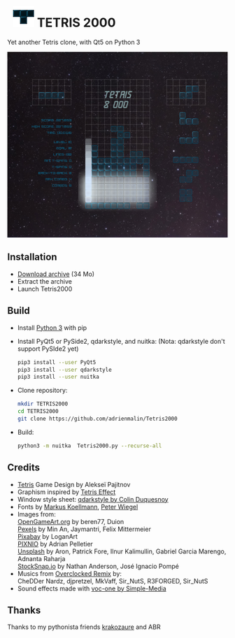 #   ![alt text](https://github.com/adrienmalin/TETRIS2000/raw/master/icons/48.png "T") TETRIS 2000

Yet another Tetris clone, with Qt5 on Python 3

![alt text](https://github.com/adrienmalin/TETRIS2000/raw/gh-pages/screenshots/Tetris2000.png "Screenshot")

## Installation

* [Download archive](https://github.com/adrienmalin/TETRIS2000/archive/master.zip) (34 Mo)
* Extract the archive
* Launch Tetris2000

## Build

* Install [Python 3](https://www.python.org) with pip

* Install PyQt5 or PySide2, qdarkstyle, and nuitka: (Nota: qdarkstyle don't support PySIde2 yet)

    ```bash
    pip3 install --user PyQt5
    pip3 install --user qdarkstyle
    pip3 install --user nuitka
    ```
  
* Clone repository:

    ```bash
    mkdir TETRIS2000
    cd TETRIS2000
    git clone https://github.com/adrienmalin/Tetris2000
    ```
    
* Build:

    ```bash
    python3 -m nuitka  Tetris2000.py --recurse-all
    ```

## Credits

* [Tetris](https://tetris.com) Game Design by Alekseï Pajitnov
* Graphism inspired by [Tetris Effect](https://www.tetriseffect.game)
* Window style sheet: [qdarkstyle by Colin Duquesnoy](https://github.com/ColinDuquesnoy/QDarkStyleSheet)
* Fonts by [Markus Koellmann](http://markus-designs.com), [Peter Wiegel](http://www.peter-wiegel.de)
* Images from:<br>
  [OpenGameArt.org](https://opengameart.org) by beren77, Duion<br>
  [Pexels](https://www.pexels.com) by Min An, Jaymantri, Felix Mittermeier<br>
  [Pixabay](https://pixabay.com) by LoganArt<br>
  [PIXNIO](https://pixnio.com) by Adrian Pelletier<br>
  [Unsplash](https://unsplash.com) by Aron, Patrick Fore, Ilnur Kalimullin, Gabriel Garcia Marengo, Adnanta Raharja<br>
  [StockSnap.io](https://stocksnap.io) by Nathan Anderson, José Ignacio Pompé
* Musics from [Overclocked Remix](https://ocremix.org/game/510/tetris-gb) by:<br>
  CheDDer Nardz, djpretzel, MkVaff, Sir_NutS, R3FORGED, Sir_NutS
* Sound effects made with [voc-one by Simple-Media](http://www.simple-media.co.uk/vsti.htm)

## Thanks

Thanks to my pythonista friends [krakozaure](https://github.com/krakozaure) and ABR
